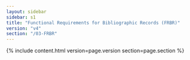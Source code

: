```yaml
---
layout: sidebar
sidebar: s1
title: "Functional Requirements for Bibliographic Records (FRBR)"
version: "v4"
section: "/03-FRBR"
---
```

{% include content.html version=page.version section=page.section %}